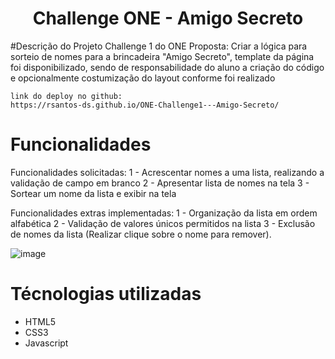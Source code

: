<h1 align="center"> Challenge ONE - Amigo Secreto </h1>

#Descrição do Projeto
Challenge 1 do ONE
Proposta: 
    Criar a lógica para sorteio de nomes para a brincadeira "Amigo Secreto", template da página foi disponibilizado, sendo de responsabilidade do aluno a criação do código e opcionalmente costumização do layout conforme foi realizado

    link do deploy no github: 
    https://rsantos-ds.github.io/ONE-Challenge1---Amigo-Secreto/

# Funcionalidades
Funcionalidades solicitadas:
    1 - Acrescentar nomes a uma lista, realizando a validação de campo em branco
    2 - Apresentar lista de nomes na tela
    3 - Sortear um nome da lista e exibir na tela
    
Funcionalidades extras implementadas:
    1 - Organização da lista em ordem alfabética
    2 - Validação de valores únicos permitidos na lista
    3 - Exclusão de nomes da lista (Realizar clique sobre o nome para remover).

![image](https://github.com/user-attachments/assets/2c3a76b7-fb87-4513-a1fe-c309aaa4f970)


# Técnologias utilizadas
  - HTML5
  - CSS3
  - Javascript

